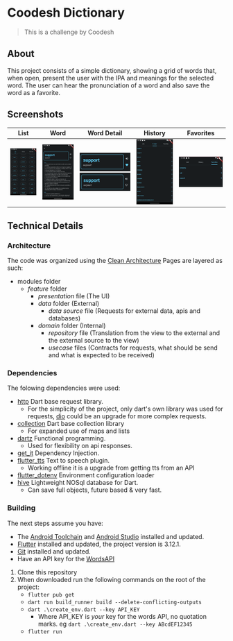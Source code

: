 # Coodesh Dictionary

> This is a challenge by Coodesh

## About

This project consists of a simple dictionary, showing a grid of words that, when open, present the user with the IPA and meanings for the selected word.
The user can hear the pronunciation of a word and also save the word as a favorite.

## Screenshots
List|Word|Word Detail|History|Favorites
:-------------------------:|:--------------------------:|:-------------------------:|:-------------------------:|:-------------------------:
![Image 1](sc/0.png) | ![Image 2](sc/1.png) | ![Image 3](sc/2.png) ![Image 4](sc/3.png) | ![Image 5](sc/4.png) | ![Image 6](sc/5.png)

## Technical Details
### Architecture

The code was organized using the [Clean Architecture](https://blog.cleancoder.com/uncle-bob/2012/08/13/the-clean-architecture.html) Pages are layered as such:

- modules folder
    - *feature* folder
        - *presentation* file (The UI)
        - *data* folder (External)
            - *data source* file (Requests for external data, apis and databases)
        - *domain* folder (Internal)
            - *repository* file (Translation from the view to the external and the external source to the view)
            - *usecase* files (Contracts for requests, what should be send and what is expected to be received)

### Dependencies
The folowing dependencies were used:
- [http](https://pub.dev/packages/http) Dart base request library.
    - For the simplicity of the project, only dart's own library was used for requests, [dio](https://pub.dev/packages/dio) could be an upgrade for more complex requests.
- [collection](https://api.dart.dev/stable/3.1.1/dart-collection/dart-collection-library.html) Dart base collection library
    - For expanded use of maps and lists
- [dartz](https://pub.dev/packages/dartz) Functional programming.
    - Used for flexibility on api responses.
- [get_it](https://pub.dev/packages/get_it) Dependency Injection.
- [flutter_tts](https://pub.dev/packages/flutter_tts) Text to speech plugin.
    - Working offline it is a upgrade from getting tts from an API
- [flutter_dotenv](https://pub.dev/packages/flutter_dotenv) Environment configuration loader
- [hive](https://pub.dev/packages/hive) Lightweight NOSql database for Dart.
    - Can save full objects, future based & very fast.

### Building
The next steps assume you have:
- The [Android Toolchain](https://developer.android.com/tools) and [Android Studio](https://developer.android.com/studio) installed and updated.
- [Flutter](https://docs.flutter.dev/get-started/install) installed and updated, the project version is 3.12.1.
- [Git](https://git-scm.com/) installed and updated.
- Have an API key for the [WordsAPI](https://rapidapi.com/dpventures/api/wordsapi)

1. Clone this repository
2. When downloaded run the following commands on the root of the project:
    - `flutter pub get`
    - `dart run build_runner build --delete-conflicting-outputs`
    - `dart .\create_env.dart --key API_KEY` 
        - Where API_KEY is *your* key for the words API, no quotation marks. eg `dart .\create_env.dart --key ABcdEF12345`
    - `flutter run`
